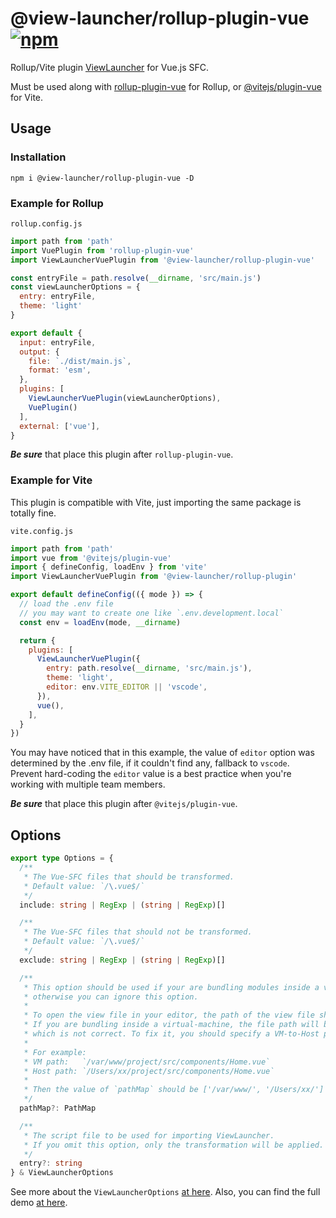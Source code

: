 # @view-launcher/rollup-plugin-vue [![npm](https://img.shields.io/npm/v/@view-launcher/rollup-plugin-vue.svg)](https://npmjs.com/package/@view-launcher/rollup-plugin-vue)

Rollup/Vite plugin [ViewLauncher](https://github.com/view-launcher/view-launcher) for Vue.js SFC.

Must be used along with [rollup-plugin-vue](https://github.com/vuejs/rollup-plugin-vue) for Rollup, or [@vitejs/plugin-vue](https://github.com/vitejs/vite/tree/main/packages/plugin-vue) for Vite. 

## Usage
### Installation
```shell
npm i @view-launcher/rollup-plugin-vue -D
```

### Example for Rollup

`rollup.config.js`
```js
import path from 'path'
import VuePlugin from 'rollup-plugin-vue'
import ViewLauncherVuePlugin from '@view-launcher/rollup-plugin-vue'

const entryFile = path.resolve(__dirname, 'src/main.js')
const viewLauncherOptions = { 
  entry: entryFile,
  theme: 'light' 
}

export default {
  input: entryFile,
  output: {
    file: `./dist/main.js`,
    format: 'esm',
  },
  plugins: [
    ViewLauncherVuePlugin(viewLauncherOptions),
    VuePlugin()
  ],
  external: ['vue'],
}
```
***Be sure*** that place this plugin after `rollup-plugin-vue`.


### Example for Vite
This plugin is compatible with Vite, just importing the same package is totally fine.

`vite.config.js`
```js
import path from 'path'
import vue from '@vitejs/plugin-vue'
import { defineConfig, loadEnv } from 'vite'
import ViewLauncherVuePlugin from '@view-launcher/rollup-plugin'

export default defineConfig(({ mode }) => {
  // load the .env file
  // you may want to create one like `.env.development.local`
  const env = loadEnv(mode, __dirname)

  return {
    plugins: [
      ViewLauncherVuePlugin({
        entry: path.resolve(__dirname, 'src/main.js'),
        theme: 'light',
        editor: env.VITE_EDITOR || 'vscode',
      }),
      vue(),
    ],
  }
})
```

You may have noticed that in this example, the value of `editor` option was determined by the .env file, if it couldn't find any, fallback to `vscode`.  
Prevent hard-coding the `editor` value is a best practice when you're working with multiple team members.

***Be sure*** that place this plugin after `@vitejs/plugin-vue`. 

## Options
```ts
export type Options = {
  /**
   * The Vue-SFC files that should be transformed.
   * Default value: `/\.vue$/`
   */
  include: string | RegExp | (string | RegExp)[]

  /**
   * The Vue-SFC files that should not be transformed.
   * Default value: `/\.vue$/`
   */
  exclude: string | RegExp | (string | RegExp)[]

  /**
   * This option should be used if your are bundling modules inside a virtual-machine(Docker for example),
   * otherwise you can ignore this option.
   *
   * To open the view file in your editor, the path of the view file should be your host machine's one.
   * If you are bundling inside a virtual-machine, the file path will be the virtual-machine's one by default,
   * which is not correct. To fix it, you should specify a VM-to-Host path map.
   *
   * For example:
   * VM path:   `/var/www/project/src/components/Home.vue`
   * Host path: `/Users/xx/project/src/components/Home.vue`
   *
   * Then the value of `pathMap` should be ['/var/www/', '/Users/xx/']
   */
  pathMap?: PathMap

  /**
   * The script file to be used for importing ViewLauncher.
   * If you omit this option, only the transformation will be applied.
   */
  entry?: string
} & ViewLauncherOptions
```

See more about the `ViewLauncherOptions` [at here](https://github.com/view-launcher/view-launcher#%EF%B8%8F-options).
Also, you can find the full demo [at here](https://github.com/view-launcher/view-launcher/tree/master/playground).
